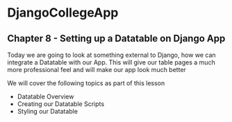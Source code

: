 # DjangoCollegeApp

## Chapter 8 - Setting up a Datatable on Django App
Today we are going to look at something external to Django, how we can integrate a Datatable with our App. 
This will give our table pages a much more professional feel and will make our app look much better

We will cover the following topics as part of this lesson
* Datatable Overview
* Creating our Datatable Scripts
* Styling our Datatable
